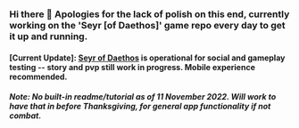 ### Hi there 👋 Apologies for the lack of polish on this end, currently working on the 'Seyr [of Daethos]' game repo every day to get it up and running.

#### [Current Update]: [Seyr of Daethos](http://ascea.herokuapp.com/) is operational for social and gameplay testing -- story and pvp still work in progress. Mobile experience recommended.
##### Note: No built-in readme/tutorial as of 11 November 2022. Will work to have that in before Thanksgiving, for general app functionality if not combat.

<!--
**Daethos/Daethos** is a ✨ _special_ ✨ repository because its `README.md` (this file) appears on your GitHub profile.

Here are some ideas to get you started:

- 🔭 I’m currently working on ...
- 🌱 I’m currently learning ...
- 👯 I’m looking to collaborate on ...
- 🤔 I’m looking for help with ...
- 💬 Ask me about ...
- 📫 How to reach me: ...
- 😄 Pronouns: ...
- ⚡ Fun fact: ...
-->
